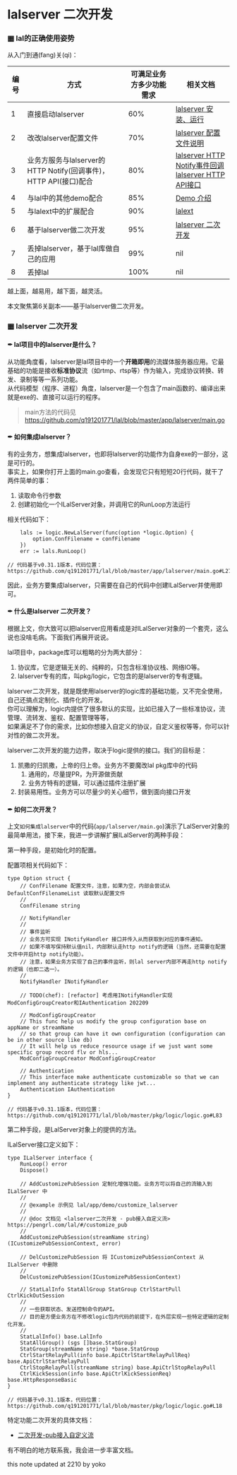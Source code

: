 # lalserver 二次开发

### ▦ lal的正确使用姿势

从入门到通(fang)关(qi)：

| 编号   | 方式                                                 | 可满足业务方多少功能需求 | 相关文档                                                                                                                           |
|------|----------------------------------------------------|--------------|--------------------------------------------------------------------------------------------------------------------------------|
| 1    | 直接启动lalserver                                      | 60%          | [lalserver 安装、运行](https://pengrl.com/lal/#/?id=%e2%96%a6-%e4%ba%8c-lalserver-%e5%ae%89%e8%a3%85%e3%80%81%e8%bf%90%e8%a1%8c)    |
| 2    | 改改lalserver配置文件                                    | 70%          | [lalserver 配置文件说明](https://pengrl.com/lal/#/ConfigBrief)                                                                       |
| 3    | 业务方服务与lalserver的HTTP Notify(回调事件)，HTTP API(接口)配合   | 80%          | [lalserver HTTP Notify事件回调](https://pengrl.com/lal/#/HTTPNotify) <br> [lalserver HTTP API接口](https://pengrl.com/lal/#/HTTPAPI) |
| 4    | 与lal中的其他demo配合                                     | 85%          | [Demo 介绍](https://pengrl.com/lal/#/DEMO)                                                                                       |
| 5    | 与lalext中的扩展配合                                      | 90%          | [lalext](https://github.com/q191201771/lalext)                                                                                 |
| 6    | 基于lalserver做二次开发                                   | 95%          | [lalserver 二次开发](https://pengrl.com/lal/#/customize)                                                                      |
| 7    | 丢掉lalserver，基于lal库做自己的应用                           | 99%          | nil                                                                                                                            |
| 8    | 丢掉lal                                              | 100%         | nil                                                                                                                            |

越上面，越易用，越下面，越灵活。  

本文聚焦第6关副本——基于lalserver做二次开发。

### ▦ lalserver 二次开发

#### ✒ lal项目中的lalserver是什么？

从功能角度看，lalserver是lal项目中的一个**开箱即用**的流媒体服务器应用。它最基础的功能是接收**标准协议**流（如rtmp、rtsp等）作为输入，完成协议转换、转发、录制等等一系列功能。  
从代码模型（程序、进程）角度，lalserver是一个包含了main函数的、编译出来就是exe的、直接可以运行的程序。  

> main方法的代码见 https://github.com/q191201771/lal/blob/master/app/lalserver/main.go

#### ✒ 如何集成lalserver？

有的业务方，想集成lalserver，也即将lalserver的功能作为自身exe的一部分，这是可行的。  
事实上，如果你打开上面的main.go查看，会发现它只有短短20行代码，就干了两件简单的事：

1. 读取命令行参数
2. 创建初始化一个ILalServer对象，并调用它的RunLoop方法运行

相关代码如下：

```
	lals := logic.NewLalServer(func(option *logic.Option) {
		option.ConfFilename = confFilename
	})
	err := lals.RunLoop()

// 代码基于v0.31.1版本，代码位置： https://github.com/q191201771/lal/blob/master/app/lalserver/main.go#L27
```

因此，业务方要集成lalserver，只需要在自己的代码中创建ILalServer并使用即可。

#### ✒ 什么是lalserver 二次开发？

根据上文，你大致可以把lalserver应用看成是对ILalServer对象的一个套壳，这么说也没啥毛病。下面我们再展开说说。

lal项目中，package库可以粗略的分为两大部分：

1. 协议库，它是逻辑无关的、纯粹的，只包含标准协议栈、网络IO等。  
2. lalserver专有的库，叫pkg/logic，它包含的是lalserver的专有逻辑。  

lalserver二次开发，就是既使用lalserver的logic库的基础功能，又不完全使用，自己还搞点定制化、插件化的开发。  
你可以理解为，logic内提供了很多默认的实现，比如已接入了一些标准协议，流管理、流转发、鉴权、配置管理等等，  
如果满足不了你的需求，比如你想接入自定义的协议，自定义鉴权等等，你可以针对性的做二次开发。  

lalserver二次开发的能力边界，取决于logic提供的接口。我们的目标是：

1. 凯撒的归凯撒，上帝的归上帝。业务方不要魔改lal pkg库中的代码
   1. 通用的，尽量提PR，为开源做贡献
   2. 业务方特有的逻辑，可以通过插件注册扩展
2. 封装易用性。业务方可以尽量少的关心细节，做到面向接口开发

#### ✒ 如何二次开发？

上文`如何集成lalserver`中的代码(`app/lalserver/main.go`)演示了LalServer对象的最简单用法，接下来，我进一步讲解扩展ILalServer的两种手段：

第一种手段，是初始化时的配置。

配置项相关代码如下：

```
type Option struct {
	// ConfFilename 配置文件，注意，如果为空，内部会尝试从 DefaultConfFilenameList 读取默认配置文件
	//
	ConfFilename string

	// NotifyHandler
	//
	// 事件监听
	// 业务方可实现 INotifyHandler 接口并传入从而获取到对应的事件通知。
	// 如果不填写保持默认值nil，内部默认走http notify的逻辑（当然，还需要在配置文件中开启http notify功能）。
	// 注意，如果业务方实现了自己的事件监听，则lal server内部不再走http notify的逻辑（也即二选一）。
	//
	NotifyHandler INotifyHandler

	// TODO(chef): [refactor] 考虑用INotifyHandler实现ModConfigGroupCreator和IAuthentication 202209

	// ModConfigGroupCreator
	// This func help us modify the group configuration base on appName or streamName
	// so that group can have it own configuration (configuration can be in other source like db)
	// It will help us reduce resource usage if we just want some specific group record flv or hls...
	ModConfigGroupCreator ModConfigGroupCreator

	// Authentication
	// This interface make authenticate customizable so that we can implement any authenticate strategy like jwt...
	Authentication IAuthentication
}

// 代码基于v0.31.1版本，代码位置： https://github.com/q191201771/lal/blob/master/pkg/logic/logic.go#L83
```

第二种手段，是LalServer对象上的提供的方法。

ILalServer接口定义如下：

```
type ILalServer interface {
	RunLoop() error
	Dispose()

	// AddCustomizePubSession 定制化增强功能。业务方可以将自己的流输入到 ILalServer 中
	//
	// @example 示例见 lal/app/demo/customize_lalserver
	//
	// @doc 文档见 <lalserver二次开发 - pub接入自定义流> https://pengrl.com/lal/#/customize_pub
	//
	AddCustomizePubSession(streamName string) (ICustomizePubSessionContext, error)

	// DelCustomizePubSession 将 ICustomizePubSessionContext 从 ILalServer 中删除
	//
	DelCustomizePubSession(ICustomizePubSessionContext)

	// StatLalInfo StatAllGroup StatGroup CtrlStartPull CtrlKickOutSession
	//
	// 一些获取状态、发送控制命令的API。
	// 目的是方便业务方在不修改logic包内代码的前提下，在外层实现一些特定逻辑的定制化开发。
	//
	StatLalInfo() base.LalInfo
	StatAllGroup() (sgs []base.StatGroup)
	StatGroup(streamName string) *base.StatGroup
	CtrlStartRelayPull(info base.ApiCtrlStartRelayPullReq) base.ApiCtrlStartRelayPull
	CtrlStopRelayPull(streamName string) base.ApiCtrlStopRelayPull
	CtrlKickSession(info base.ApiCtrlKickSessionReq) base.HttpResponseBasic
}

// 代码基于v0.31.1版本，代码位置： https://github.com/q191201771/lal/blob/master/pkg/logic/logic.go#L18
```

特定功能二次开发的具体文档：

- [二次开发-pub接入自定义流](https://pengrl.com/lal/#/customize_pub)

有不明白的地方联系我，我会进一步丰富文档。

this note updated at 2210 by yoko
